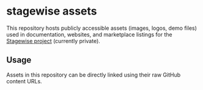 # stagewise assets

This repository hosts publicly accessible assets (images, logos, demo files) used in documentation, websites, and marketplace listings for the [Stagewise project](https://github.com/stagewise-io/stagewise) (currently private).

## Usage

Assets in this repository can be directly linked using their raw GitHub content URLs.
